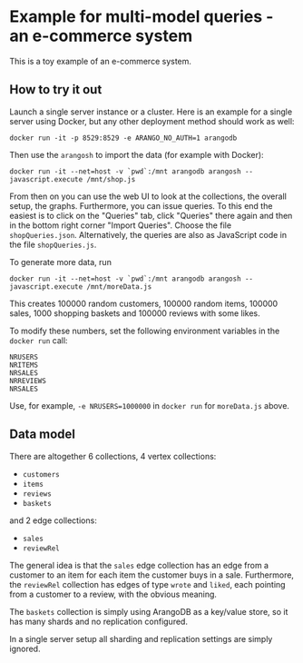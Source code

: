 Example for multi-model queries - an e-commerce system
======================================================

This is a toy example of an e-commerce system.

How to try it out
-----------------

Launch a single server instance or a cluster. Here is an example for
a single server using Docker, but any other deployment method should
work as well:

    docker run -it -p 8529:8529 -e ARANGO_NO_AUTH=1 arangodb

Then use the `arangosh` to import the data (for example with Docker):

    docker run -it --net=host -v `pwd`:/mnt arangodb arangosh --javascript.execute /mnt/shop.js

From then on you can use the web UI to look at the collections, the
overall setup, the graphs. Furthermore, you can issue queries. To this end
the easiest is to click on the "Queries" tab, click "Queries" there again
and then in the bottom right corner "Import Queries". Choose the file 
`shopQueries.json`. Alternatively, the queries are also as JavaScript
code in the file `shopQueries.js`.

To generate more data, run

    docker run -it --net=host -v `pwd`:/mnt arangodb arangosh --javascript.execute /mnt/moreData.js

This creates 100000 random customers, 100000 random items, 100000 sales,
1000 shopping baskets and 100000 reviews with some likes.

To modify these numbers, set the following environment variables in the
`docker run` call:

    NRUSERS
    NRITEMS
    NRSALES
    NRREVIEWS
    NRSALES

Use, for example, `-e NRUSERS=1000000` in `docker run` for `moreData.js`
above.


Data model
----------

There are altogether 6 collections, 4 vertex collections:

  - `customers`
  - `items`
  - `reviews`
  - `baskets`

and 2 edge collections:

  - `sales`
  - `reviewRel`

The general idea is that the `sales` edge collection has an edge from a
customer to an item for each item the customer buys in a sale. Furthermore,
the `reviewRel` collection has edges of type `wrote` and `liked`, each
pointing from a customer to a review, with the obvious meaning.

The `baskets` collection is simply using ArangoDB as a key/value store,
so it has many shards and no replication configured.

In a single server setup all sharding and replication settings are simply
ignored.
